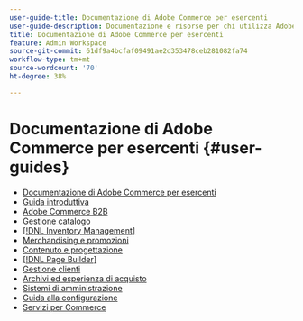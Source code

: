 ```yaml
---
user-guide-title: Documentazione di Adobe Commerce per esercenti
user-guide-description: Documentazione e risorse per chi utilizza Adobe Commerce e Magento Open Source con funzioni di amministratore.
title: Documentazione di Adobe Commerce per esercenti
feature: Admin Workspace
source-git-commit: 61df9a4bcfaf09491ae2d353478ceb281082fa74
workflow-type: tm+mt
source-wordcount: '70'
ht-degree: 38%

---
```


# Documentazione di Adobe Commerce per esercenti {#user-guides}

- [Documentazione di Adobe Commerce per esercenti](home.md)
- [Guida introduttiva](https://experienceleague.adobe.com/docs/commerce-admin/start/guide-overview.html)
- [Adobe Commerce B2B](https://experienceleague.adobe.com/docs/commerce-admin/b2b/guide-overview.html)
- [Gestione catalogo](https://experienceleague.adobe.com/docs/commerce-admin/catalog/guide-overview.html)
- [[!DNL Inventory Management]](https://experienceleague.adobe.com/docs/commerce-admin/inventory/guide-overview.html)
- [Merchandising e promozioni](https://experienceleague.adobe.com/docs/commerce-admin/marketing/guide-overview.html)
- [Contenuto e progettazione](https://experienceleague.adobe.com/docs/commerce-admin/content-design/guide-overview.html)
- [[!DNL Page Builder]](https://experienceleague.adobe.com/docs/commerce-admin/page-builder/guide-overview.html)
- [Gestione clienti](https://experienceleague.adobe.com/docs/commerce-admin/customers/guide-overview.html)
- [Archivi ed esperienza di acquisto](https://experienceleague.adobe.com/docs/commerce-admin/stores-sales/guide-overview.html)
- [Sistemi di amministrazione](https://experienceleague.adobe.com/docs/commerce-admin/systems/guide-overview.html)
- [Guida alla configurazione](https://experienceleague.adobe.com/docs/commerce-admin/config/guide-overview.html)
- [Servizi per Commerce](https://experienceleague.adobe.com/docs/commerce-merchant-services/user-guides/home.html)
